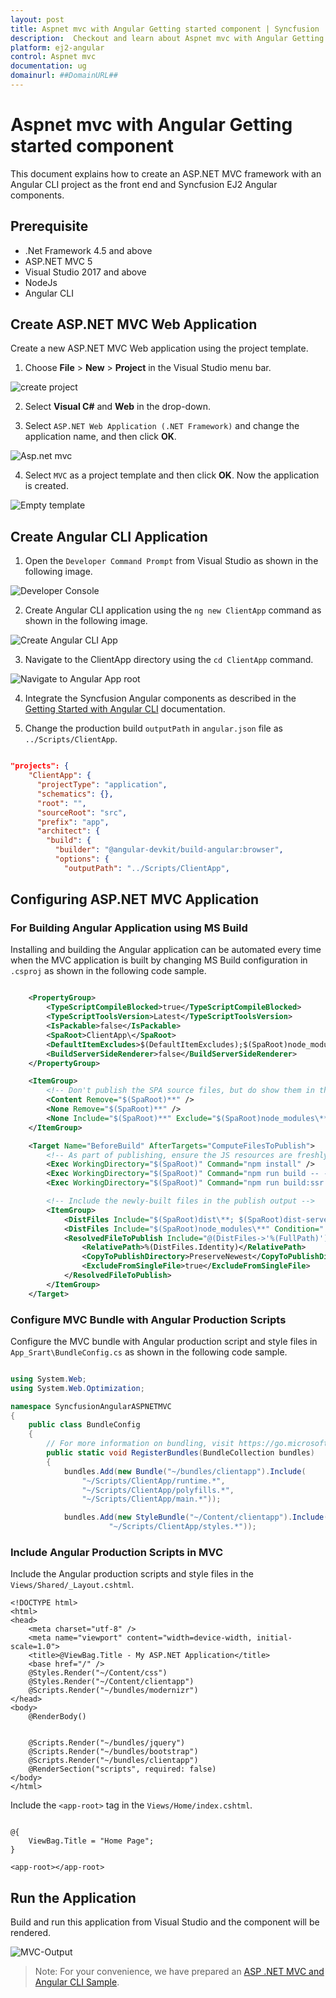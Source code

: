 ```yaml
---
layout: post
title: Aspnet mvc with Angular Getting started component | Syncfusion
description:  Checkout and learn about Aspnet mvc with Angular Getting started component of Syncfusion Essential JS 2 and more details.
platform: ej2-angular
control: Aspnet mvc 
documentation: ug
domainurl: ##DomainURL##
---
```


# Aspnet mvc with Angular Getting started component

This document explains how to create an ASP.NET MVC framework with an Angular CLI project as the front end and Syncfusion EJ2 Angular components.

## Prerequisite

* .Net Framework 4.5 and above
* ASP.NET MVC 5
* Visual Studio 2017 and above
* NodeJs
* Angular CLI 

## Create ASP.NET MVC Web Application

Create a new ASP.NET MVC Web application using the project template. 

1. Choose **File** > **New** > **Project** in the Visual Studio menu bar.

![create project](images/create-project.png)

2. Select  **Visual C#** and  **Web** in the drop-down.

3. Select `ASP.NET Web Application (.NET Framework)` and change the application name, and then click **OK**.

![Asp.net mvc](images/Asp-mvc.png)

4. Select `MVC` as a project template and then click **OK**. Now the application is created.

![Empty template](images/template-mvc.png)

## Create Angular CLI Application 

1. Open the `Developer Command Prompt` from Visual Studio as shown in the following image.

![Developer Console](images/dev-cmd.png)

2. Create Angular CLI application using the `ng new ClientApp` command as shown in the following image.

![Create Angular CLI App](images/cli-cmd.png)

3. Navigate to the ClientApp directory using the `cd ClientApp` command.

![Navigate to Angular App root](images/angular-root.png)

4. Integrate the Syncfusion Angular components as described in the [Getting Started with Angular CLI](../getting-started/angular-cli/) documentation.

5. Change the production build `outputPath` in `angular.json` file as `../Scripts/ClientApp`.

```json

"projects": {
    "ClientApp": {
      "projectType": "application",
      "schematics": {},
      "root": "",
      "sourceRoot": "src",
      "prefix": "app",
      "architect": {
        "build": {
          "builder": "@angular-devkit/build-angular:browser",
          "options": {
            "outputPath": "../Scripts/ClientApp",

```

## Configuring ASP.NET MVC Application 

### For Building Angular Application using MS Build

Installing and building the Angular application can be automated every time when the MVC application is built by changing MS Build configuration in `.csproj` as shown in the following code sample.

```xml

    <PropertyGroup>
        <TypeScriptCompileBlocked>true</TypeScriptCompileBlocked>
        <TypeScriptToolsVersion>Latest</TypeScriptToolsVersion>
        <IsPackable>false</IsPackable>
        <SpaRoot>ClientApp\</SpaRoot>
        <DefaultItemExcludes>$(DefaultItemExcludes);$(SpaRoot)node_modules\**</DefaultItemExcludes>
        <BuildServerSideRenderer>false</BuildServerSideRenderer>
    </PropertyGroup>

    <ItemGroup>
        <!-- Don't publish the SPA source files, but do show them in the project files list -->
        <Content Remove="$(SpaRoot)**" />
        <None Remove="$(SpaRoot)**" />
        <None Include="$(SpaRoot)**" Exclude="$(SpaRoot)node_modules\**" />
    </ItemGroup>

    <Target Name="BeforeBuild" AfterTargets="ComputeFilesToPublish">
        <!-- As part of publishing, ensure the JS resources are freshly built in production mode -->
        <Exec WorkingDirectory="$(SpaRoot)" Command="npm install" />
        <Exec WorkingDirectory="$(SpaRoot)" Command="npm run build -- --prod -- --base-href /" />
        <Exec WorkingDirectory="$(SpaRoot)" Command="npm run build:ssr -- --prod" Condition=" '$(BuildServerSideRenderer)' == 'true' " />

        <!-- Include the newly-built files in the publish output -->
        <ItemGroup>
            <DistFiles Include="$(SpaRoot)dist\**; $(SpaRoot)dist-server\**" />
            <DistFiles Include="$(SpaRoot)node_modules\**" Condition="'$(BuildServerSideRenderer)' == 'true'" />
            <ResolvedFileToPublish Include="@(DistFiles->'%(FullPath)')" Exclude="@(ResolvedFileToPublish)">
                <RelativePath>%(DistFiles.Identity)</RelativePath>
                <CopyToPublishDirectory>PreserveNewest</CopyToPublishDirectory>
                <ExcludeFromSingleFile>true</ExcludeFromSingleFile>
            </ResolvedFileToPublish>
        </ItemGroup>
    </Target>

```

### Configure MVC Bundle with Angular Production Scripts

Configure the MVC bundle with Angular production script and style files in `App_Srart\BundleConfig.cs` as shown in the following code sample.

```cs

using System.Web;
using System.Web.Optimization;

namespace SyncfusionAngularASPNETMVC
{
    public class BundleConfig
    {
        // For more information on bundling, visit https://go.microsoft.com/fwlink/?LinkId=301862
        public static void RegisterBundles(BundleCollection bundles)
        {
            bundles.Add(new Bundle("~/bundles/clientapp").Include(
                "~/Scripts/ClientApp/runtime.*",
                "~/Scripts/ClientApp/polyfills.*",
                "~/Scripts/ClientApp/main.*"));

            bundles.Add(new StyleBundle("~/Content/clientapp").Include(
                      "~/Scripts/ClientApp/styles.*"));

```

### Include Angular Production Scripts in MVC

Include the Angular production scripts and style files in the `Views/Shared/_Layout.cshtml`.

```
<!DOCTYPE html>
<html>
<head>
    <meta charset="utf-8" />
    <meta name="viewport" content="width=device-width, initial-scale=1.0">
    <title>@ViewBag.Title - My ASP.NET Application</title>
    <base href="/" />
    @Styles.Render("~/Content/css")
    @Styles.Render("~/Content/clientapp")
    @Scripts.Render("~/bundles/modernizr")
</head>
<body>
    @RenderBody()


    @Scripts.Render("~/bundles/jquery")
    @Scripts.Render("~/bundles/bootstrap")
    @Scripts.Render("~/bundles/clientapp")
    @RenderSection("scripts", required: false)
</body>
</html>

```

Include the `<app-root>` tag in the `Views/Home/index.cshtml`.

```

@{
    ViewBag.Title = "Home Page";
}

<app-root></app-root>

```
## Run the Application

Build and run this application from Visual Studio and the component will be rendered.

![MVC-Output](images/output.png)

>Note: For your convenience, we have prepared an [ASP .NET MVC and Angular CLI Sample](https://github.com/SyncfusionExamples/Aspnet-mvc-with-angilar-cli).

